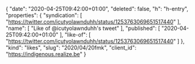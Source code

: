 {
  "date": "2020-04-25T09:42:00+01:00",
  "deleted": false,
  "h": "h-entry",
  "properties": {
    "syndication": [
      "https://twitter.com/icutyolawnduhh/status/1253763069651517440"
    ],
    "name": [
      "Like of @icutyolawnduhh's tweet"
    ],
    "published": [
      "2020-04-25T09:42:00+01:00"
    ],
    "like-of": [
      "https://twitter.com/icutyolawnduhh/status/1253763069651517440"
    ]
  },
  "kind": "likes",
  "slug": "2020/04/20fmk",
  "client_id": "https://indigenous.realize.be"
}
